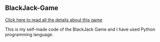 ## BlackJack-Game
[Click here to read all the details about this game](https://brilliant.org/wiki/programming-blackjack/)

This is my self-made code of the BlackJack Game and I have used Python programming language.
